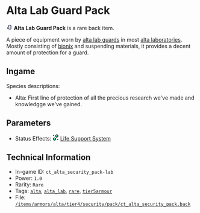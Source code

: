 # Alta Lab Guard Pack

<img src="https://raw.githubusercontent.com/Ceterai/Enternia/main/items/armors/alta/tier4/security/pack/icon.png" alt="Alta Lab Guard Pack icon" loading="lazy" height=16px width="auto" /> **Alta Lab Guard Pack** is a rare back item.

A piece of equipment worn by [alta lab guards](https://ceterai.github.io/MyEnternia/Wiki/AltaLabGuard) in most [alta laboratories](https://ceterai.github.io/MyEnternia/Wiki/altalaboratories).  
Mostly consisting of [bionix](https://ceterai.github.io/MyEnternia/Wiki/bionix) and suspending materials, it provides a decent amount of protection for a guard.

## Ingame

Species descriptions:

- Alta: First line of protection of all the precious research we've made and knowledgge we've gained.

## Parameters

- Status Effects: <img src="https://raw.githubusercontent.com/Ceterai/Enternia/main/stats/effects/ct_heal/ct_life_support_system.png" alt="Life Support System icon" loading="lazy" height=16px width="auto" /> [Life Support System](https://ceterai.github.io/MyEnternia/Wiki/LifeSupportSystem)

## Technical Information

- In-game ID: `ct_alta_security_pack-lab`
- Power: `1.0`
- Rarity: `Rare`
- Tags: [`alta`](https://ceterai.github.io/MyEnternia/Wiki/Tags/Alta), [`alta_lab`](https://ceterai.github.io/MyEnternia/Wiki/Tags/AltaLab), [`rare`](https://ceterai.github.io/MyEnternia/Wiki/Tags/Rare), [`tier5armour`](https://ceterai.github.io/MyEnternia/Wiki/Tags/Tier5Armour)
- File: [`/items/armors/alta/tier4/security/pack/ct_alta_security_pack.back`](https://github.com/Ceterai/Enternia/blob/main/items/armors/alta/tier4/security/pack/ct_alta_security_pack.back)

